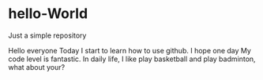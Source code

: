# hello-World
Just a simple repository

Hello everyone
Today I start to learn how to use github. I hope one day My code level is fantastic.
In daily life, I like play basketball and play badminton, what about your?
